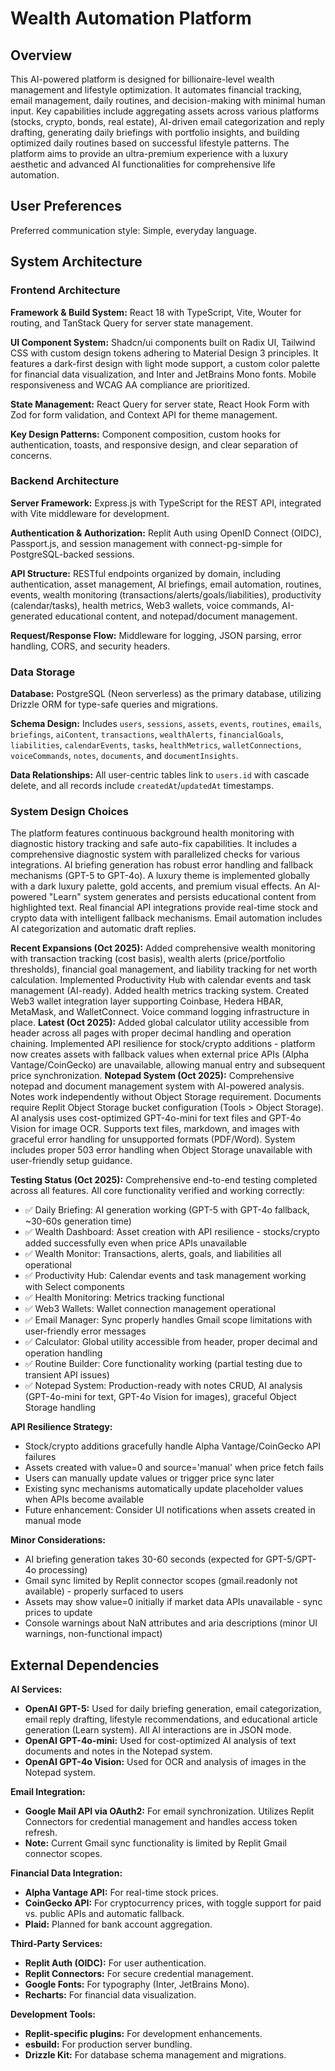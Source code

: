 # Wealth Automation Platform

## Overview

This AI-powered platform is designed for billionaire-level wealth management and lifestyle optimization. It automates financial tracking, email management, daily routines, and decision-making with minimal human input. Key capabilities include aggregating assets across various platforms (stocks, crypto, bonds, real estate), AI-driven email categorization and reply drafting, generating daily briefings with portfolio insights, and building optimized daily routines based on successful lifestyle patterns. The platform aims to provide an ultra-premium experience with a luxury aesthetic and advanced AI functionalities for comprehensive life automation.

## User Preferences

Preferred communication style: Simple, everyday language.

## System Architecture

### Frontend Architecture

**Framework & Build System:** React 18 with TypeScript, Vite, Wouter for routing, and TanStack Query for server state management.

**UI Component System:** Shadcn/ui components built on Radix UI, Tailwind CSS with custom design tokens adhering to Material Design 3 principles. It features a dark-first design with light mode support, a custom color palette for financial data visualization, and Inter and JetBrains Mono fonts. Mobile responsiveness and WCAG AA compliance are prioritized.

**State Management:** React Query for server state, React Hook Form with Zod for form validation, and Context API for theme management.

**Key Design Patterns:** Component composition, custom hooks for authentication, toasts, and responsive design, and clear separation of concerns.

### Backend Architecture

**Server Framework:** Express.js with TypeScript for the REST API, integrated with Vite middleware for development.

**Authentication & Authorization:** Replit Auth using OpenID Connect (OIDC), Passport.js, and session management with connect-pg-simple for PostgreSQL-backed sessions.

**API Structure:** RESTful endpoints organized by domain, including authentication, asset management, AI briefings, email automation, routines, events, wealth monitoring (transactions/alerts/goals/liabilities), productivity (calendar/tasks), health metrics, Web3 wallets, voice commands, AI-generated educational content, and notepad/document management.

**Request/Response Flow:** Middleware for logging, JSON parsing, error handling, CORS, and security headers.

### Data Storage

**Database:** PostgreSQL (Neon serverless) as the primary database, utilizing Drizzle ORM for type-safe queries and migrations.

**Schema Design:** Includes `users`, `sessions`, `assets`, `events`, `routines`, `emails`, `briefings`, `aiContent`, `transactions`, `wealthAlerts`, `financialGoals`, `liabilities`, `calendarEvents`, `tasks`, `healthMetrics`, `walletConnections`, `voiceCommands`, `notes`, `documents`, and `documentInsights`.

**Data Relationships:** All user-centric tables link to `users.id` with cascade delete, and all records include `createdAt`/`updatedAt` timestamps.

### System Design Choices

The platform features continuous background health monitoring with diagnostic history tracking and safe auto-fix capabilities. It includes a comprehensive diagnostic system with parallelized checks for various integrations. AI briefing generation has robust error handling and fallback mechanisms (GPT-5 to GPT-4o). A luxury theme is implemented globally with a dark luxury palette, gold accents, and premium visual effects. An AI-powered "Learn" system generates and persists educational content from highlighted text. Real financial API integrations provide real-time stock and crypto data with intelligent fallback mechanisms. Email automation includes AI categorization and automatic draft replies. 

**Recent Expansions (Oct 2025):** Added comprehensive wealth monitoring with transaction tracking (cost basis), wealth alerts (price/portfolio thresholds), financial goal management, and liability tracking for net worth calculation. Implemented Productivity Hub with calendar events and task management (AI-ready). Added health metrics tracking system. Created Web3 wallet integration layer supporting Coinbase, Hedera HBAR, MetaMask, and WalletConnect. Voice command logging infrastructure in place. **Latest (Oct 2025):** Added global calculator utility accessible from header across all pages with proper decimal handling and operation chaining. Implemented API resilience for stock/crypto additions - platform now creates assets with fallback values when external price APIs (Alpha Vantage/CoinGecko) are unavailable, allowing manual entry and subsequent price synchronization. **Notepad System (Oct 2025):** Comprehensive notepad and document management system with AI-powered analysis. Notes work independently without Object Storage requirement. Documents require Replit Object Storage bucket configuration (Tools > Object Storage). AI analysis uses cost-optimized GPT-4o-mini for text files and GPT-4o Vision for image OCR. Supports text files, markdown, and images with graceful error handling for unsupported formats (PDF/Word). System includes proper 503 error handling when Object Storage unavailable with user-friendly setup guidance.

**Testing Status (Oct 2025):** Comprehensive end-to-end testing completed across all features. All core functionality verified and working correctly:
- ✅ Daily Briefing: AI generation working (GPT-5 with GPT-4o fallback, ~30-60s generation time)
- ✅ Wealth Dashboard: Asset creation with API resilience - stocks/crypto added successfully even when price APIs unavailable
- ✅ Wealth Monitor: Transactions, alerts, goals, and liabilities all operational
- ✅ Productivity Hub: Calendar events and task management working with Select components
- ✅ Health Monitoring: Metrics tracking functional
- ✅ Web3 Wallets: Wallet connection management operational
- ✅ Email Manager: Sync properly handles Gmail scope limitations with user-friendly error messages
- ✅ Calculator: Global utility accessible from header, proper decimal and operation handling
- ✅ Routine Builder: Core functionality working (partial testing due to transient API issues)
- ✅ Notepad System: Production-ready with notes CRUD, AI analysis (GPT-4o-mini for text, GPT-4o Vision for images), graceful Object Storage handling

**API Resilience Strategy:**
- Stock/crypto additions gracefully handle Alpha Vantage/CoinGecko API failures
- Assets created with value=0 and source='manual' when price fetch fails
- Users can manually update values or trigger price sync later
- Existing sync mechanisms automatically update placeholder values when APIs become available
- Future enhancement: Consider UI notifications when assets created in manual mode

**Minor Considerations:**
- AI briefing generation takes 30-60 seconds (expected for GPT-5/GPT-4o processing)
- Gmail sync limited by Replit connector scopes (gmail.readonly not available) - properly surfaced to users
- Assets may show value=0 initially if market data APIs unavailable - sync prices to update
- Console warnings about NaN attributes and aria descriptions (minor UI warnings, non-functional impact)

## External Dependencies

**AI Services:**
- **OpenAI GPT-5:** Used for daily briefing generation, email categorization, email reply drafting, lifestyle recommendations, and educational article generation (Learn system). All AI interactions are in JSON mode.
- **OpenAI GPT-4o-mini:** Used for cost-optimized AI analysis of text documents and notes in the Notepad system.
- **OpenAI GPT-4o Vision:** Used for OCR and analysis of images in the Notepad system.

**Email Integration:**
- **Google Mail API via OAuth2:** For email synchronization. Utilizes Replit Connectors for credential management and handles access token refresh.
- **Note:** Current Gmail sync functionality is limited by Replit Gmail connector scopes.

**Financial Data Integration:**
- **Alpha Vantage API:** For real-time stock prices.
- **CoinGecko API:** For cryptocurrency prices, with toggle support for paid vs. public APIs and automatic fallback.
- **Plaid:** Planned for bank account aggregation.

**Third-Party Services:**
- **Replit Auth (OIDC):** For user authentication.
- **Replit Connectors:** For secure credential management.
- **Google Fonts:** For typography (Inter, JetBrains Mono).
- **Recharts:** For financial data visualization.

**Development Tools:**
- **Replit-specific plugins:** For development enhancements.
- **esbuild:** For production server bundling.
- **Drizzle Kit:** For database schema management and migrations.